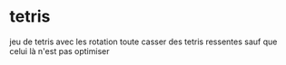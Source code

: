 # tetris
jeu de tetris avec les rotation toute casser des tetris ressentes sauf que celui là n'est pas optimiser
